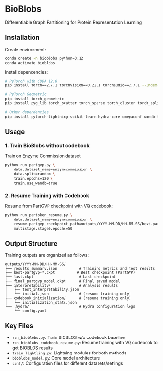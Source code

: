 # BioBlobs

Differentiable  Graph Partitioning for Protein Representation Learning

## Installation

Create environment:
```bash
conda create -n bioblobs python=3.12
conda activate bioblobs
```

Install dependencies:
```bash
# PyTorch with CUDA 12.8
pip install torch==2.7.1 torchvision==0.22.1 torchaudio==2.7.1 --index-url https://download.pytorch.org/whl/cu128

# PyTorch Geometric
pip install torch_geometric
pip install pyg_lib torch_scatter torch_sparse torch_cluster torch_spline_conv -f https://data.pyg.org/whl/torch-2.7.0+cu128.html

# Other dependencies
pip install pytorch-lightning scikit-learn hydra-core omegaconf wandb tqdm numpy pandas matplotlib seaborn proteinshake
```

## Usage

### 1. Train BioBlobs without codebook 

Train on Enzyme Commission dataset:
```bash
python run_partgvp.py \
    data.dataset_name=enzymecommission \
    data.split=random \
    train.epochs=120 \
    train.use_wandb=true
```

### 2. Resume Training with Codebook 

Resume from PartGVP checkpoint with VQ codebook:
```bash
python run_partoken_resume.py \
    data.dataset_name=enzymecommission \
    resume.partgvp_checkpoint_path=outputs/YYYY-MM-DD/HH-MM-SS/best-partgvp-*.ckpt \
    multistage.stage0.epochs=50
```

## Output Structure

Training outputs are organized as follows:
```
outputs/YYYY-MM-DD/HH-MM-SS/
├── results_summary.json          # Training metrics and test results
├── best-partgvp-*.ckpt          # Best checkpoint (PartGVP)  
├── last.ckpt                     # Last checkpoint
├── final_partgvp_model.ckpt      # Final saved model
├── interpretability/             # Analysis results
│   ├── test_interpretability.json
│   └── initial.json              # (resume training only)
├── codebook_initialization/      # (resume training only)
│   └── initialization_stats.json
└── .hydra/                       # Hydra configuration logs
    └── config.yaml
```

## Key Files

- `run_bioblobs.py`: Train BIOBLOS w/o codebook baseline
- `run_bioblobs_codebook_resume.py`: Resume training with VQ codebook to get BIOBLOS results
- `train_lightling.py`: Lightning modules for both methods
- `bioblobs_model.py`: Core model architecture
- `conf/`: Configuration files for different datasets/settings
